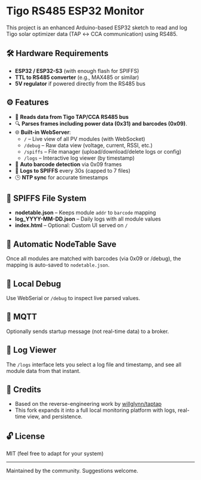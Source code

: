 # Tigo RS485 ESP32 Monitor

This project is an enhanced Arduino-based ESP32 sketch to read and log Tigo solar optimizer data (TAP ↔ CCA communication) using RS485.

## 🛠️ Hardware Requirements

- **ESP32 / ESP32-S3** (with enough flash for SPIFFS)
- **TTL to RS485 converter** (e.g., MAX485 or similar)
- **5V regulator** if powered directly from the RS485 bus

## ⚙️ Features

- 🔌 **Reads data from Tigo TAP/CCA RS485 bus**
- 🔍 **Parses frames including power data (0x31) and barcodes (0x09)**.
- 🌐 **Built-in WebServer**:
  - `/` – Live view of all PV modules (with WebSocket)
  - `/debug` – Raw data view (voltage, current, RSSI, etc.)
  - `/spiffs` – File manager (upload/download/delete logs or config)
  - `/logs` – Interactive log viewer (by timestamp)
- 🧠 **Auto barcode detection** via 0x09 frames
- 💾 **Logs to SPIFFS** every 30s (capped to 7 files)
- 🕒 **NTP sync** for accurate timestamps

## 📂 SPIFFS File System

- **nodetable.json** – Keeps module `addr` to `barcode` mapping
- **log_YYYY-MM-DD.json** – Daily logs with all module values
- **index.html** – Optional: Custom UI served on `/`

## 🔄 Automatic NodeTable Save

Once all modules are matched with barcodes (via 0x09 or /debug), the mapping is auto-saved to `nodetable.json`.

## 🧪 Local Debug

Use WebSerial or `/debug` to inspect live parsed values.

## 📡 MQTT

Optionally sends startup message (not real-time data) to a broker.

## 🧾 Log Viewer

The `/logs` interface lets you select a log file and timestamp, and see all module data from that instant.

## 📎 Credits

- Based on the reverse-engineering work by [willglynn/taptap](https://github.com/willglynn/taptap)
- This fork expands it into a full local monitoring platform with logs, real-time view, and persistence.

## 🔓 License

MIT (feel free to adapt for your system)

---
Maintained by the community. Suggestions welcome.